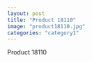 ```yaml
---
layout: post
title: "Product 18110"
image: "product18110.jpg"
categories: "category1"
---
```

Product 18110
